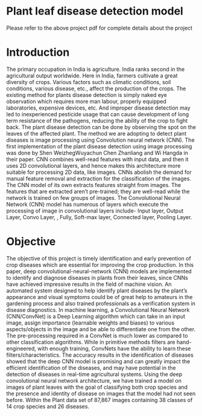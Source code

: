 # Plant leaf disease detection model
Please refer to the above project pdf for complete details about the project
# Introduction
The primary occupation in India is agriculture. India ranks second in the agricultural output worldwide. Here in India, farmers cultivate a great diversity of crops. Various factors such as climatic conditions, soil conditions, various disease, etc., affect the production of the crops. The existing method for plants disease detection is simply naked eye observation which requires more man labour, properly equipped laboratories, expensive devices, etc. And improper disease detection may led to inexperienced pesticide usage that can cause development of long term resistance of the pathogens, reducing the ability of the crop to fight back. The plant disease detection can be done by observing the spot on the leaves of the affected plant. The method we are adopting to detect plant diseases is image processing using Convolution neural network (CNN). The first implementation of the plant disease detection using image processing was done by Shen WeizhegWuyachun Chen Zhanliang and Wi Hangda in their paper.
CNN combines well-read features with input data, and then it uses 2D convolutional layers, and hence makes this architecture more suitable for processing 2D data, like images. CNNs abolish the demand for manual feature removal and extraction for the classification of the images. The CNN model of its own extracts features straight from images. The features that are extracted aren’t pre-trained; they are well-read while the network is trained on few groups of images. The Convolutional Neural Network (CNN) model has numerous of layers which execute the processing of image in convolutional layers include- Input layer, Output Layer, Convo Layer, , Fully, Soft-max layer, Connected layer, Pooling Layer.
# Objective
The objective of this project is timely identification and early prevention of crop diseases which are essential for improving the crop production.  In  this  paper, deep convolutional-neural-network (CNN) models are implemented  to  identify and diagnose diseases in plants from their leaves, since CNNs have achieved impressive results in the field of machine vision. An automated system designed to help identify plant diseases by the plant’s appearance and visual  symptoms could be of great help to amateurs in the gardening process and also trained professionals as a verification  system  in  disease  diagnostics.  In  machine learning, a Convolutional Neural Network (CNN/ConvNet) is a Deep Learning algorithm which can take in an  input  image,  assign  importance  (learnable weights   and   biases)   to   various   aspects/objects   in   the   image   and   be   able   to differentiate one from the other. The pre-processing required in  a  ConvNet  is much lower as compared to other classification algorithms. While in primitive methods filters are hand-engineered, with enough training, ConvNets have the ability    to    learn    these    filters/characteristics.    The    accuracy    results    in    the identification of diseases showed that the deep CNN model is promising and can greatly impact the efficient identification of the
diseases, and may have potential in the detection of diseases in real-time agricultural systems.
Using the deep convolutional neural network architecture, we have  trained  a model on images of plant leaves with the goal of classifying both crop species and the presence and identity of disease on images that the model had not seen before. Within the Plant data set of 87,867 images containing 38 classes of 14 crop species and 26 diseases.
